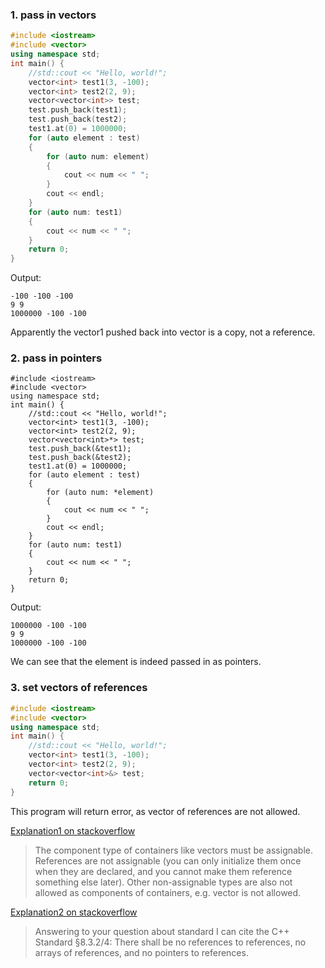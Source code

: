 ### 1. pass in vectors
```cpp
#include <iostream>
#include <vector>
using namespace std;
int main() {
    //std::cout << "Hello, world!";
    vector<int> test1(3, -100);
    vector<int> test2(2, 9);
    vector<vector<int>> test;
    test.push_back(test1);
    test.push_back(test2);
    test1.at(0) = 1000000;
    for (auto element : test)
    {   
        for (auto num: element)
        {
            cout << num << " ";
        }
        cout << endl;
    }
    for (auto num: test1)
    {
        cout << num << " ";
    }
    return 0;
}
```

Output:
```
-100 -100 -100 
9 9 
1000000 -100 -100
```
Apparently the vector1 pushed back into vector is a copy, not a reference.

### 2. pass in pointers
```
#include <iostream>
#include <vector>
using namespace std;
int main() {
    //std::cout << "Hello, world!";
    vector<int> test1(3, -100);
    vector<int> test2(2, 9);
    vector<vector<int>*> test;
    test.push_back(&test1);
    test.push_back(&test2);
    test1.at(0) = 1000000;
    for (auto element : test)
    {   
        for (auto num: *element)
        {
            cout << num << " ";
        }
        cout << endl;
    }
    for (auto num: test1)
    {
        cout << num << " ";
    }
    return 0;
}
```

Output:
```
1000000 -100 -100 
9 9 
1000000 -100 -100
```
We can see that the element is indeed passed in as pointers.


### 3. set vectors of references
```cpp
#include <iostream>
#include <vector>
using namespace std;
int main() {
    //std::cout << "Hello, world!";
    vector<int> test1(3, -100);
    vector<int> test2(2, 9);
    vector<vector<int>&> test;
    return 0;
}
```
This program will return error, as vector of references are not allowed.

[Explanation1 on stackoverflow](https://stackoverflow.com/questions/922360/why-cant-i-make-a-vector-of-references)
> The component type of containers like vectors must be assignable. References are not assignable (you can only initialize them once when they are declared, and you cannot make them reference something else later). Other non-assignable types are also not allowed as components of containers, e.g. vector<const int> is not allowed.
    
[Explanation2 on stackoverflow](https://stackoverflow.com/questions/1164266/why-are-arrays-of-references-illegal)

> Answering to your question about standard I can cite the C++ Standard §8.3.2/4:
> There shall be no references to references, no arrays of references, and no pointers to references.
